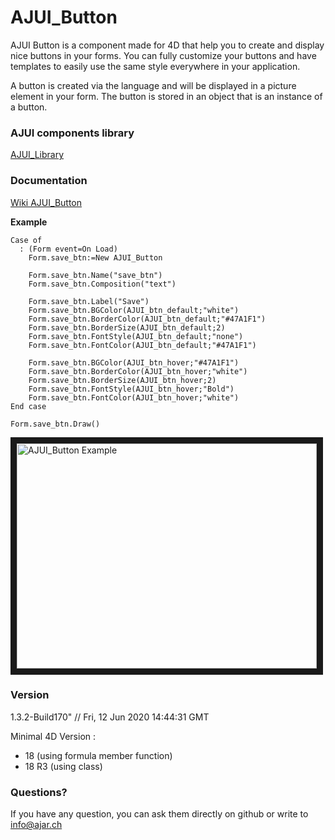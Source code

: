 # AJUI_Button

AJUI Button is a component made for 4D that help you to create and display nice buttons in your forms. You can fully customize your buttons and have templates to easily use the same style everywhere in your application.

A button is created via the language and will be displayed in a picture element in your form. The button is stored in an object that is an instance of a button.

### AJUI components library

[AJUI_Library](https://github.com/AJARProject/AJUI_Library)

### Documentation

[Wiki AJUI_Button](https://github.com/AJARProject/AJUI_Button/wiki)

**Example**

    Case of
      : (Form event=On Load)
        Form.save_btn:=New AJUI_Button

        Form.save_btn.Name("save_btn")
        Form.save_btn.Composition("text")

        Form.save_btn.Label("Save")
        Form.save_btn.BGColor(AJUI_btn_default;"white")
        Form.save_btn.BorderColor(AJUI_btn_default;"#47A1F1")
        Form.save_btn.BorderSize(AJUI_btn_default;2)
        Form.save_btn.FontStyle(AJUI_btn_default;"none")
        Form.save_btn.FontColor(AJUI_btn_default;"#47A1F1")

        Form.save_btn.BGColor(AJUI_btn_hover;"#47A1F1")
        Form.save_btn.BorderColor(AJUI_btn_hover;"white")
        Form.save_btn.BorderSize(AJUI_btn_hover;2)
        Form.save_btn.FontStyle(AJUI_btn_hover;"Bold")
        Form.save_btn.FontColor(AJUI_btn_hover;"white")
    End case

    Form.save_btn.Draw()

<a href="http://www.youtube.com/watch?feature=player_embedded&v=Sop5dR2VQrk
" target="_blank"><img src="http://img.youtube.com/vi/Sop5dR2VQrk/0.jpg"
alt="AJUI_Button Example" width="480" height="360" border="10" /></a>

### Version

1.3.2-Build170"  // Fri, 12 Jun 2020 14:44:31 GMT

Minimal 4D Version : 
 - 18 (using formula member function)
 - 18 R3 (using class)
 
### Questions?

If you have any question, you can ask them directly on github or write to info@ajar.ch
